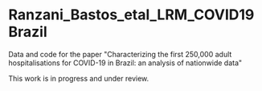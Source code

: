 # Ranzani_Bastos_etal_LRM_COVID19Brazil
Data and code for the paper "Characterizing the first 250,000 adult hospitalisations for COVID-19 in Brazil: an analysis of nationwide data"

This work is in progress and under review.
